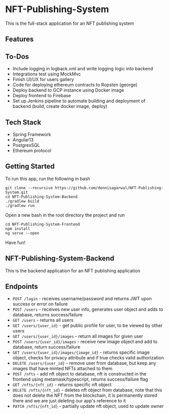 # NFT-Publishing-System

This is the full-stack application for an NFT publishing system

## Features

## To-Dos
- Include logging in logback.xml and write logging logic into backend
- Integrations test using MockMvc 
- Finish UI/UX for users gallery
- Code for deploying ethereum contracts to Ropsten (george)
- Deploy backend to GCP instance using Docker image
- Deploy frontend to Firebase
- Set up Jenkins pipeline to automate building and deployment of backend (build, create docker image, deploy)

## Tech Stack
- Spring Framework
- Angular13
- PostgresSQL
- Ethereum protocol


## Getting Started
To run this app, run the following in bash
```
git clone --recursive https://github.com/dennisagarwal/NFT-Publishing-System.git
cd NFT-Publishing-System-Backend
./gradlew build
./gradlew run
```
Open a new bash in the root directory the project and run
```
cd NFT-Publishing-System-Frontend
npm install
ng serve --open
```

Have fun!

## NFT-Publishing-System-Backend

This is the backend application for an NFT publishing application

## Endpoints
- `POST /login` - receives username/password and returns JWT upon success or error on failure
- `POST /users` - receives new user info, generates user object and adds to database, returns success/failure
- `GET /users` - returns all users
- `GET /users/{user_id}` - get public profile for user, to be viewed by other users
- `GET /users/{user_id}/images` - return all images for given user
- `POST /users/{user_id}/images` - receive new image object and add to database, return success/failure
- `GET /users/{user_id}/images/{image_id}` - returns specific image object, checks for privacy attribute and if true checks valid authorization
- `DELETE /users/{user_id}` - remove user from database, but keep any images that have minted NFTs attached to them
- `POST /nfts` - add nft object to database, nft is constructed in the frontend using metamask/typescript, returns success/failure flag
- `GET /nfts/{nft_id}` - returns specific nft object
- `DELETE /nfts/{nft_id}` - deletes nft object from database, note that this does not delete the NFT from the blockchain, it is permanently stored there and we are just deleting our app's reference to it
- `PATCH /nfts/{nft_id}` - partially update nft object, used to update owner
